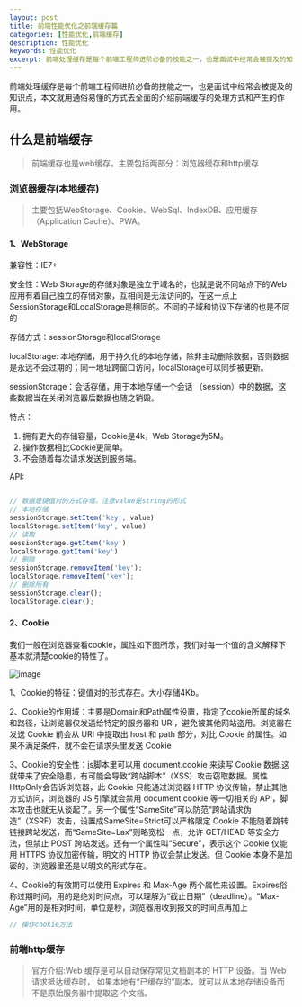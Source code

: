 ```yaml
---
layout: post
title: 前端性能优化之前端缓存篇
categories: [性能优化,前端缓存]
description: 性能优化
keywords: 性能优化
excerpt: 前端处理缓存是每个前端工程师进阶必备的技能之一，也是面试中经常会被提及的知识点，本文就用通俗易懂的方式去全面的介绍前端缓存的处理方式和产生的作用,包括浏览器缓存和http缓存
---
```


前端处理缓存是每个前端工程师进阶必备的技能之一，也是面试中经常会被提及的知识点，本文就用通俗易懂的方式去全面的介绍前端缓存的处理方式和产生的作用。

## 什么是前端缓存

> 前端缓存也是web缓存，主要包括两部分：浏览器缓存和http缓存

### 浏览器缓存(本地缓存)
> 主要包括WebStorage、Cookie、WebSql、IndexDB、应用缓存（Application Cache）、PWA。

####  1、WebStorage

兼容性：IE7+

安全性：Web Storage的存储对象是独立于域名的，也就是说不同站点下的Web应用有着自己独立的存储对象，互相间是无法访问的，在这一点上SessionStorage和LocalStorage是相同的。不同的子域和协议下存储的也是不同的

存储方式：sessionStorage和localStorage

localStorage: 本地存储，用于持久化的本地存储，除非主动删除数据，否则数据是永远不会过期的；同一地址跨窗口访问，localStorage可以同步被更新。

sessionStorage：会话存储，用于本地存储一个会话 （session）中的数据，这些数据当在关闭浏览器后数据也随之销毁。

特点：
1. 拥有更大的存储容量，Cookie是4k，Web Storage为5M。
2. 操作数据相比Cookie更简单。
3. 不会随着每次请求发送到服务端。

API:

```javascript

// 数据是键值对的方式存储，注意value是string的形式
// 本地存储 
sessionStorage.setItem('key', value)
localStorage.setItem('key', value)
// 读取
sessionStorage.getItem('key')
localStorage.getItem('key')
// 删除
sessionStorage.removeItem('key');
localStorage.removeItem('key');
// 删除所有
sessionStorage.clear();
localStorage.clear();

```
#### 2、Cookie

我们一般在浏览器查看cookie，属性如下图所示，我们对每一个值的含义解释下基本就清楚cookie的特性了。

![image](https://kunyk.gitee.io/sansssimg/images/webcookie.jpg)

1、Cookie的特征：键值对的形式存在。大小存储4Kb。

2、Cookie的作用域：主要是Domain和Path属性设置，指定了cookie所属的域名和路径，让浏览器仅发送给特定的服务器和 URI，避免被其他网站盗用。浏览器在发送 Cookie 前会从 URI 中提取出 host 和 path 部分，对比 Cookie 的属性。如果不满足条件，就不会在请求头里发送 Cookie

3、Cookie的安全性：js脚本里可以用 document.cookie 来读写 Cookie 数据,这就带来了安全隐患，有可能会导致“跨站脚本”（XSS）攻击窃取数据。属性HttpOnly会告诉浏览器，此 Cookie 只能通过浏览器 HTTP 协议传输，禁止其他方式访问，浏览器的 JS 引擎就会禁用 document.cookie 等一切相关的 API，脚本攻击也就无从谈起了。另一个属性“SameSite”可以防范“跨站请求伪造”（XSRF）攻击，设置成SameSite=Strict可以严格限定 Cookie 不能随着跳转链接跨站发送，而“SameSite=Lax”则略宽松一点，允许 GET/HEAD 等安全方法，但禁止 POST 跨站发送。还有一个属性叫“Secure”，表示这个 Cookie 仅能用 HTTPS 协议加密传输，明文的 HTTP 协议会禁止发送。但 Cookie 本身不是加密的，浏览器里还是以明文的形式存在。

4、Cookie的有效期可以使用 Expires 和 Max-Age 两个属性来设置。Expires俗称过期时间，用的是绝对时间点，可以理解为“截止日期”（deadline）。“Max-Age”用的是相对时间，单位是秒，浏览器用收到报文的时间点再加上

```javascript
// 操作cookie方法
```

### 前端http缓存

> 官方介绍:Web 缓存是可以自动保存常见文档副本的 HTTP 设备。当 Web 请求抵达缓存时， 如果本地有“已缓存的”副本，就可以从本地存储设备而不是原始服务器中提取这 个文档。

